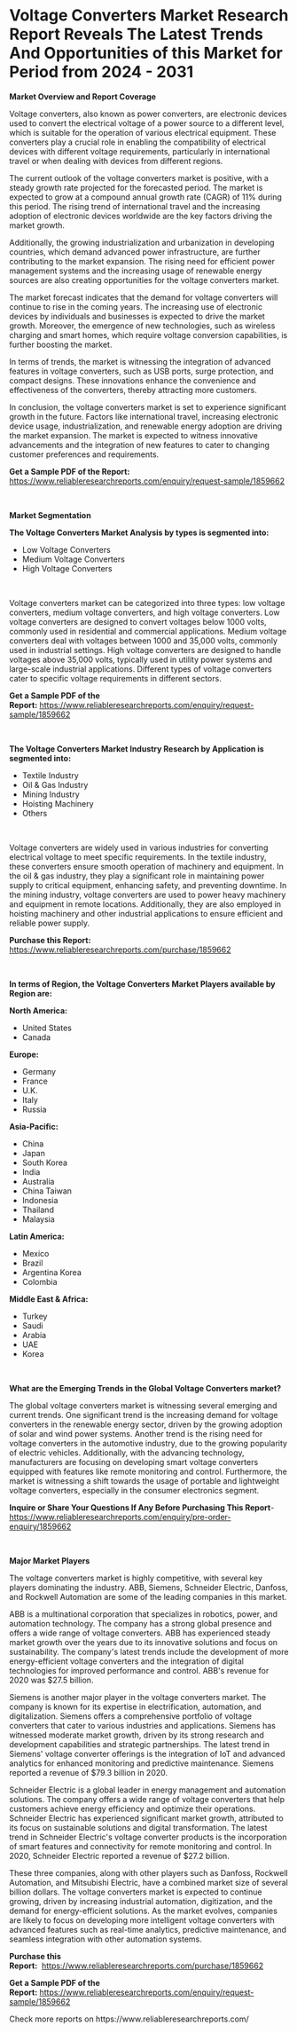 <p><h1>Voltage Converters Market Research Report Reveals The Latest Trends And Opportunities of this Market for Period from 2024 - 2031</h1></p><p><strong>Market Overview and Report Coverage</strong></p>
<p><p>Voltage converters, also known as power converters, are electronic devices used to convert the electrical voltage of a power source to a different level, which is suitable for the operation of various electrical equipment. These converters play a crucial role in enabling the compatibility of electrical devices with different voltage requirements, particularly in international travel or when dealing with devices from different regions.</p><p>The current outlook of the voltage converters market is positive, with a steady growth rate projected for the forecasted period. The market is expected to grow at a compound annual growth rate (CAGR) of 11% during this period. The rising trend of international travel and the increasing adoption of electronic devices worldwide are the key factors driving the market growth.</p><p>Additionally, the growing industrialization and urbanization in developing countries, which demand advanced power infrastructure, are further contributing to the market expansion. The rising need for efficient power management systems and the increasing usage of renewable energy sources are also creating opportunities for the voltage converters market.</p><p>The market forecast indicates that the demand for voltage converters will continue to rise in the coming years. The increasing use of electronic devices by individuals and businesses is expected to drive the market growth. Moreover, the emergence of new technologies, such as wireless charging and smart homes, which require voltage conversion capabilities, is further boosting the market.</p><p>In terms of trends, the market is witnessing the integration of advanced features in voltage converters, such as USB ports, surge protection, and compact designs. These innovations enhance the convenience and effectiveness of the converters, thereby attracting more customers.</p><p>In conclusion, the voltage converters market is set to experience significant growth in the future. Factors like international travel, increasing electronic device usage, industrialization, and renewable energy adoption are driving the market expansion. The market is expected to witness innovative advancements and the integration of new features to cater to changing customer preferences and requirements.</p></p>
<p><strong>Get a Sample PDF of the Report:</strong> <a href="https://www.reliableresearchreports.com/enquiry/request-sample/1859662">https://www.reliableresearchreports.com/enquiry/request-sample/1859662</a></p>
<p>&nbsp;</p>
<p><strong>Market Segmentation</strong></p>
<p><strong>The Voltage Converters Market Analysis by types is segmented into:</strong></p>
<p><ul><li>Low Voltage Converters</li><li>Medium Voltage Converters</li><li>High Voltage Converters</li></ul></p>
<p>&nbsp;</p>
<p><p>Voltage converters market can be categorized into three types: low voltage converters, medium voltage converters, and high voltage converters. Low voltage converters are designed to convert voltages below 1000 volts, commonly used in residential and commercial applications. Medium voltage converters deal with voltages between 1000 and 35,000 volts, commonly used in industrial settings. High voltage converters are designed to handle voltages above 35,000 volts, typically used in utility power systems and large-scale industrial applications. Different types of voltage converters cater to specific voltage requirements in different sectors.</p></p>
<p><strong>Get a Sample PDF of the Report:</strong>&nbsp;<a href="https://www.reliableresearchreports.com/enquiry/request-sample/1859662">https://www.reliableresearchreports.com/enquiry/request-sample/1859662</a></p>
<p>&nbsp;</p>
<p><strong>The Voltage Converters Market Industry Research by Application is segmented into:</strong></p>
<p><ul><li>Textile Industry</li><li>Oil & Gas Industry</li><li>Mining Industry</li><li>Hoisting Machinery</li><li>Others</li></ul></p>
<p>&nbsp;</p>
<p><p>Voltage converters are widely used in various industries for converting electrical voltage to meet specific requirements. In the textile industry, these converters ensure smooth operation of machinery and equipment. In the oil & gas industry, they play a significant role in maintaining power supply to critical equipment, enhancing safety, and preventing downtime. In the mining industry, voltage converters are used to power heavy machinery and equipment in remote locations. Additionally, they are also employed in hoisting machinery and other industrial applications to ensure efficient and reliable power supply.</p></p>
<p><strong>Purchase this Report:</strong>&nbsp; <a href="https://www.reliableresearchreports.com/purchase/1859662">https://www.reliableresearchreports.com/purchase/1859662</a></p>
<p>&nbsp;</p>
<p><strong>In terms of Region, the Voltage Converters Market Players available by Region are:</strong></p>
<p>
    <p> <strong> North America: </strong>
        <ul>
            <li>United States</li>
            <li>Canada</li>
        </ul>
        </p> 
    <p> <strong> Europe: </strong>
        <ul>
            <li>Germany</li>
            <li>France</li>
            <li>U.K.</li>
            <li>Italy</li>
            <li>Russia</li>
        </ul>
        </p> 
    <p> <strong> Asia-Pacific: </strong>
        <ul>
            <li>China</li>
            <li>Japan</li>
            <li>South Korea</li>
            <li>India</li>
            <li>Australia</li>
            <li>China Taiwan</li>
            <li>Indonesia</li>
            <li>Thailand</li>
            <li>Malaysia</li>
        </ul>
        </p> 
    <p> <strong> Latin America: </strong>
        <ul>
            <li>Mexico</li>
            <li>Brazil</li>
            <li>Argentina Korea</li>
            <li>Colombia</li>
        </ul>
        </p> 
    <p> <strong> Middle East & Africa: </strong>
        <ul>
            <li>Turkey</li>
            <li>Saudi</li>
            <li>Arabia</li>
            <li>UAE</li>
            <li>Korea</li>
        </ul>
    </p>
    </p>
<p>&nbsp;</p>
<p><strong>What are the Emerging Trends in the Global Voltage Converters market?</strong></p>
<p><p>The global voltage converters market is witnessing several emerging and current trends. One significant trend is the increasing demand for voltage converters in the renewable energy sector, driven by the growing adoption of solar and wind power systems. Another trend is the rising need for voltage converters in the automotive industry, due to the growing popularity of electric vehicles. Additionally, with the advancing technology, manufacturers are focusing on developing smart voltage converters equipped with features like remote monitoring and control. Furthermore, the market is witnessing a shift towards the usage of portable and lightweight voltage converters, especially in the consumer electronics segment.</p></p>
<p><strong>Inquire or Share Your Questions If Any Before Purchasing This Report</strong>- <a href="https://www.reliableresearchreports.com/enquiry/pre-order-enquiry/1859662">https://www.reliableresearchreports.com/enquiry/pre-order-enquiry/1859662</a></p>
<p>&nbsp;</p>
<p><strong>Major Market Players</strong></p>
<p><p>The voltage converters market is highly competitive, with several key players dominating the industry. ABB, Siemens, Schneider Electric, Danfoss, and Rockwell Automation are some of the leading companies in this market.</p><p>ABB is a multinational corporation that specializes in robotics, power, and automation technology. The company has a strong global presence and offers a wide range of voltage converters. ABB has experienced steady market growth over the years due to its innovative solutions and focus on sustainability. The company's latest trends include the development of more energy-efficient voltage converters and the integration of digital technologies for improved performance and control. ABB's revenue for 2020 was $27.5 billion.</p><p>Siemens is another major player in the voltage converters market. The company is known for its expertise in electrification, automation, and digitalization. Siemens offers a comprehensive portfolio of voltage converters that cater to various industries and applications. Siemens has witnessed moderate market growth, driven by its strong research and development capabilities and strategic partnerships. The latest trend in Siemens' voltage converter offerings is the integration of IoT and advanced analytics for enhanced monitoring and predictive maintenance. Siemens reported a revenue of $79.3 billion in 2020.</p><p>Schneider Electric is a global leader in energy management and automation solutions. The company offers a wide range of voltage converters that help customers achieve energy efficiency and optimize their operations. Schneider Electric has experienced significant market growth, attributed to its focus on sustainable solutions and digital transformation. The latest trend in Schneider Electric's voltage converter products is the incorporation of smart features and connectivity for remote monitoring and control. In 2020, Schneider Electric reported a revenue of $27.2 billion.</p><p>These three companies, along with other players such as Danfoss, Rockwell Automation, and Mitsubishi Electric, have a combined market size of several billion dollars. The voltage converters market is expected to continue growing, driven by increasing industrial automation, digitization, and the demand for energy-efficient solutions. As the market evolves, companies are likely to focus on developing more intelligent voltage converters with advanced features such as real-time analytics, predictive maintenance, and seamless integration with other automation systems.</p></p>
<p><strong>Purchase this Report:</strong>&nbsp;&nbsp;<a href="https://www.reliableresearchreports.com/purchase/1859662">https://www.reliableresearchreports.com/purchase/1859662</a></p>
<p></p>
<p><strong>Get a Sample PDF of the Report:</strong>&nbsp;<a href="https://www.reliableresearchreports.com/enquiry/request-sample/1859662">https://www.reliableresearchreports.com/enquiry/request-sample/1859662</a></p>
<p>Check more reports on https://www.reliableresearchreports.com/</p>
